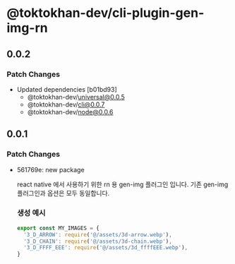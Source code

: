 # @toktokhan-dev/cli-plugin-gen-img-rn

## 0.0.2

### Patch Changes

- Updated dependencies [b01bd93]
  - @toktokhan-dev/universal@0.0.5
  - @toktokhan-dev/cli@0.0.7
  - @toktokhan-dev/node@0.0.6

## 0.0.1

### Patch Changes

- 561769e: new package

  react native 에서 사용하기 위한 rn 용 gen-img 플러그인 입니다.
  기존 gen-img 플러그인과 옵션은 모두 동일합니다.

  ### 생성 예시

  ```ts
  export const MY_IMAGES = {
    '3_D_ARROW': require('@/assets/3d-arrow.webp'),
    '3_D_CHAIN': require('@/assets/3d-chain.webp'),
    '3_D_FFFF_EEE': require('@/assets/3d_ffffEEE.webp'),
  }
  ```

